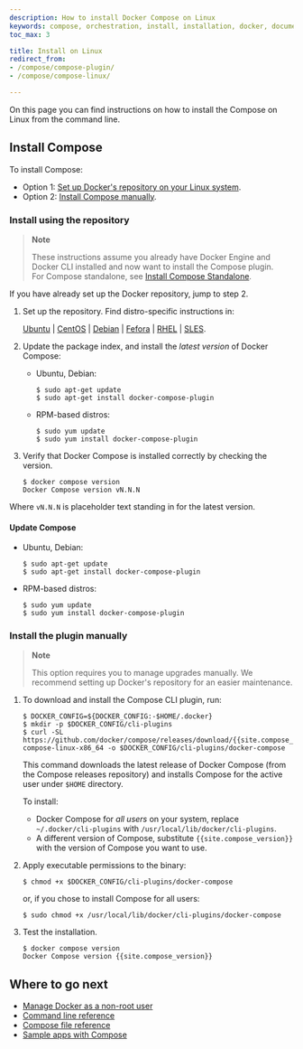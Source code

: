 ```yaml
---
description: How to install Docker Compose on Linux
keywords: compose, orchestration, install, installation, docker, documentation
toc_max: 3

title: Install on Linux
redirect_from:
- /compose/compose-plugin/
- /compose/compose-linux/

---
```


On this page you can find instructions on how to install the Compose on Linux from the command line.

## Install Compose

To install Compose:
* Option 1: [Set up Docker's repository on your Linux system](#install-using-the-repository).
* Option 2: [Install Compose manually](#install-the-plugin-manually).

### Install using the repository

> **Note**
>
> These instructions assume you already have Docker Engine and Docker CLI installed and now want to install the Compose plugin.  
For Compose standalone, see [Install Compose Standalone](other.md#install-compose-standalone).

If you have already set up the Docker repository, jump to step 2.

1. Set up the repository. Find distro-specific instructions in:

    [Ubuntu](../../engine/install/ubuntu.md/#set-up-the-repository) |
    [CentOS](../../engine/install/centos.md/#set-up-the-repository) |
    [Debian](../../engine/install/debian.md/#set-up-the-repository) |
    [Fefora](../../engine/install/fedora.md/#set-up-the-repository) |
    [RHEL](../../engine/install/rhel.md/#set-up-the-repository) |
    [SLES](../../engine/install/sles.md/#set-up-the-repository).

2. Update the package index, and install the _latest version_ of Docker Compose:

    * Ubuntu, Debian:

        ```console
        $ sudo apt-get update
        $ sudo apt-get install docker-compose-plugin
        ```
    * RPM-based distros:

        ```console
        $ sudo yum update
        $ sudo yum install docker-compose-plugin
        ```

3.  Verify that Docker Compose is installed correctly by checking the version.

    ```console
    $ docker compose version
    Docker Compose version vN.N.N
    ```

Where `vN.N.N` is placeholder text standing in for the latest version.

#### Update Compose

* Ubuntu, Debian:

    ```console
    $ sudo apt-get update
    $ sudo apt-get install docker-compose-plugin
    ```
* RPM-based distros:

    ```console
    $ sudo yum update
    $ sudo yum install docker-compose-plugin
    ```

### Install the plugin manually

> **Note**
>
> This option requires you to manage upgrades manually. We recommend setting up Docker's repository for an easier maintenance.

1.  To download and install the Compose CLI plugin, run:

    ```console
    $ DOCKER_CONFIG=${DOCKER_CONFIG:-$HOME/.docker}
    $ mkdir -p $DOCKER_CONFIG/cli-plugins
    $ curl -SL https://github.com/docker/compose/releases/download/{{site.compose_version}}/docker-compose-linux-x86_64 -o $DOCKER_CONFIG/cli-plugins/docker-compose
    ```

    This command downloads the latest release of Docker Compose (from the Compose releases repository) and installs Compose for the active user under `$HOME` directory.

    To install:
    * Docker Compose for _all users_ on your system, replace `~/.docker/cli-plugins` with `/usr/local/lib/docker/cli-plugins`.
    * A different version of Compose, substitute `{{site.compose_version}}` with the version of Compose you want to use.  


2. Apply executable permissions to the binary:

    ```console
    $ chmod +x $DOCKER_CONFIG/cli-plugins/docker-compose
    ```
    or, if you chose to install Compose for all users:

    ```console
    $ sudo chmod +x /usr/local/lib/docker/cli-plugins/docker-compose
    ```

3. Test the installation.

    ```console
    $ docker compose version
    Docker Compose version {{site.compose_version}}
    ```

## Where to go next

- [Manage Docker as a non-root user](../../engine/install/linux-postinstall.md)
- [Command line reference](../../reference/index.md)
- [Compose file reference](../compose-file/index.md)
- [Sample apps with Compose](../samples-for-compose.md)
